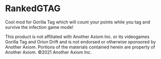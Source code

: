 # RankedGTAG
Cool mod for Gorilla Tag which will count your points while you tag and survive the infection game mode!


This product is not affiliated with Another Axiom Inc. or its videogames Gorilla Tag and Orion Drift and is not endorsed or otherwise sponsored by Another Axiom. Portions of the materials contained herein are property of Another Axiom. ©2021 Another Axiom Inc.
